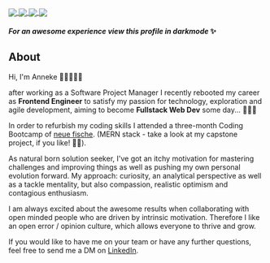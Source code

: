 <a href="https://github.com/AnnekeSchuette/github-readme-stats">
  <img align="center" src="https://github-readme-stats.vercel.app/api?username=AnnekeSchuette&show_icons=true&theme=radical&count_private=true&hide_border=true&bg_color=0d1117&text_color=ffffff&title_color=f76272" />
</a>
<a href="https://github.com/AnnekeSchuette/github-readme-stats">
  <img align="center" src="https://github-readme-stats.vercel.app/api/top-langs/?username=AnnekeSchuette&theme=radical&hide_border=true&bg_color=0d1117&text_color=ffffff&title_color=f76272" />
</a>
<a href="https://github.com/AnnekeSchuette/capstone-project">
  <img align="center" src="https://github-readme-stats.vercel.app/api/pin/?username=AnnekeSchuette&repo=capstone-project&show_icons=true&theme=radical&hide_border=true&langs_count=3&bg_color=0d1117&text_color=ffffff&title_color=f76272" />
</a>
<a href="https://github.com/AnnekeSchuette/personal-website">
  <img align="center" src="https://github-readme-stats.vercel.app/api/pin/?username=AnnekeSchuette&repo=personal-website&show_icons=true&theme=radical&hide_border=true&langs_count=3&bg_color=0d1117&text_color=ffffff&title_color=f76272" />
</a>

#### _For an awesome experience view this profile in darkmode_ ✨

## About 
Hi, I'm Anneke 👩🏻‍🦰✌🏻

after working as a Software Project Manager I recently rebooted my career as **Frontend Engineer** to satisfy my passion for technology, exploration and agile development, aiming to become **Fullstack Web Dev** some day... 🤚🏻🌟

In order to refurbish my coding skills I attended a three-month Coding Bootcamp of [neue fische](https://www.neuefische.de/). (MERN stack - take a look at my capstone project, if you like! 🚀😊).

As natural born solution seeker, I've got an itchy motivation for mastering challenges and improving things as well as pushing my own personal evolution forward. My approach: curiosity, an analytical perspective as well as a tackle mentality, but also compassion, realistic optimism and contagious enthusiasm. 

I am always excited about the awesome results when collaborating with open minded people who are driven by intrinsic motivation. Therefore I like an open error / opinion culture, which allows everyone to thrive and grow.

If you would like to have me on your team or have any further questions, feel free to send me a DM on [LinkedIn](https://www.linkedin.com/in/annekeschuette-hh/).


